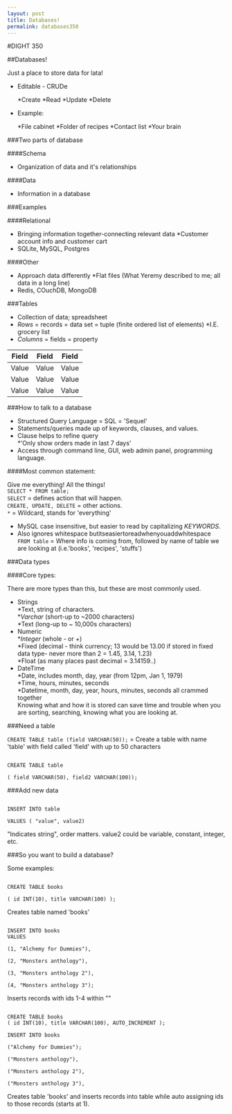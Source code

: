 ```yaml
---
layout: post
title: Databases!
permalink: databases350
---
```

#DIGHT 350

##Databases!  

Just a place to store data for lata!  

- Editable - CRUDe  

	*Create
	*Read
	*Update
	*Delete  

- Example:  

	*File cabinet
	*Folder of recipes
	*Contact list
	*Your brain  

###Two parts of database  

####Schema  

- Organization of data and it's relationships  

####Data  

- Information in a database  

###Examples  

####Relational  

- Bringing information together-connecting relevant data
	*Customer account info and customer cart
- SQLite, MySQL, Postgres  

####Other  

- Approach data differently
	*Flat files (What Yeremy described to me; all data in a long line)
- Redis, COuchDB, MongoDB  

###Tables  

- Collection of data; spreadsheet
- _Rows_ = records = data set = tuple (finite ordered list of elements)
	*I.E. grocery list
- _Columns_ = fields = property  

| Field       | Field        | Field  |
| :-------------: |:-------------:| :-----:|
| Value     | Value  | Value   |
| Value       | Value       |   Value  |
| Value  | Value      |    Value   |  

###How to talk to a database  

- Structured Query Language = SQL = 'Sequel'  
- Statements/queries made up of keywords, clauses, and values.  
- Clause helps to refine query  
	*'Only show orders made in last 7 days'  
- Access through command line, GUI, web admin panel, programming language.    

####Most common statement:  

Give me everything! All the things!  
`SELECT * FROM table;`  
`SELECT` = defines action that will happen.  
`CREATE, UPDATE, DELETE` = other actions.  
`*` = Wildcard, stands for 'everything'  
- MySQL case insensitive, but easier to read by capitalizing _KEYWORDS_.  
- Also ignores whitespace butitseasiertoreadwhenyouaddwhitespace  
`FROM table` = Where info is coming from, followed by name of table we are looking at (i.e.'books', 'recipes', 'stuffs')  

###Data types  

####Core types:  

There are more types than this, but these are most commonly used.  
- Strings  
	*Text, string of characters.  
	*_Varchar_ (short-up to ~2000 characters)  
	*Text (long-up to ~ 10,000s characters)  
- Numeric  
	*_Integer_ (whole - or +)  
	*Fixed (decimal - think currency; 13 would be 13.00 if stored in fixed data type- never more than 2 = 1.45, 3.14, 1.23)  
	*Float (as many places past decimal = 3.14159..)  
- DateTime  
	*Date, includes month, day, year (from 12pm, Jan 1, 1979)  
	*Time, hours, minutes, seconds  
	*Datetime, month, day, year, hours, minutes, seconds all crammed together  
Knowing what and how it is stored can save time and trouble when you are sorting, searching, knowing what you are looking at.  

###Need a table  

`CREATE TABLE table (field VARCHAR(50));` = Create a table with name 'table' with field called 'field' with up to 50 characters  

```

CREATE TABLE table  

( field VARCHAR(50), field2 VARCHAR(100));

```  

###Add new data  

```

INSERT INTO table  

VALUES ( "value", value2)

```  

"Indicates string", order matters. value2 could be variable, constant, integer, etc.  

###So you want to build a database?  

Some examples:  

```

CREATE TABLE books  

( id INT(10), title VARCHAR(100) );

```  
Creates table named 'books'  

```

INSERT INTO books  
VALUES  

(1, "Alchemy for Dummies"),  

(2, "Monsters anthology"),  

(3, "Monsters anthology 2"),  

(4, "Monsters anthology 3");  

```  

Inserts records with ids 1-4 within ""  

```

CREATE TABLE books  
( id INT(10), title VARCHAR(100), AUTO_INCREMENT );  

INSERT INTO books  

("Alchemy for Dummies");  

("Monsters anthology"),  

("Monsters anthology 2"),  

("Monsters anthology 3"),  

```  

Creates table 'books' and inserts records into table while auto assigning ids to those records (starts at 1).





